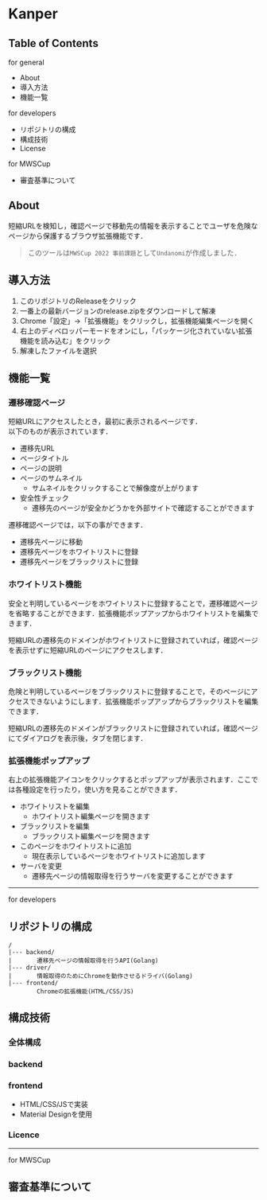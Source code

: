 # Kanper

## Table of Contents
for general
- About
- 導入方法
- 機能一覧

for developers
- リポジトリの構成
- 構成技術
- License

for MWSCup
- 審査基準について

## About
短縮URLを検知し，確認ページで移動先の情報を表示することでユーザを危険なページから保護するブラウザ拡張機能です．

> このツールは`MWSCup 2022 事前課題`として`Undanomi`が作成しました．

## 導入方法
1. このリポジトリのReleaseをクリック
2. 一番上の最新バージョンのrelease.zipをダウンロードして解凍
3. Chrome「設定」→「拡張機能」をクリックし，拡張機能編集ページを開く
4. 右上のディベロッパーモードをオンにし，「パッケージ化されていない拡張機能を読み込む」をクリック
5. 解凍したファイルを選択

## 機能一覧
### 遷移確認ページ
短縮URLにアクセスしたとき，最初に表示されるページです．  
以下のものが表示されています．
- 遷移先URL
- ページタイトル
- ページの説明
- ページのサムネイル
  - サムネイルをクリックすることで解像度が上がります
- 安全性チェック
  - 遷移先のページが安全かどうかを外部サイトで確認することができます

遷移確認ページでは，以下の事ができます．
- 遷移先ページに移動
- 遷移先ページをホワイトリストに登録
- 遷移先ページをブラックリストに登録

### ホワイトリスト機能
安全と判明しているページをホワイトリストに登録することで，遷移確認ページ
を省略することができます．拡張機能ポップアップからホワイトリストを編集できます．

短縮URLの遷移先のドメインがホワイトリストに登録されていれば，確認ページを表示せずに短縮URLのページにアクセスします．

### ブラックリスト機能
危険と判明しているページをブラックリストに登録することで，そのページにアクセスできないようにします．拡張機能ポップアップからブラックリストを編集できます．

短縮URLの遷移先のドメインがブラックリストに登録されていれば，確認ページにてダイアログを表示後，タブを閉じます．

### 拡張機能ポップアップ
右上の拡張機能アイコンをクリックするとポップアップが表示されます．ここでは各種設定を行ったり，使い方を見ることができます．
- ホワイトリストを編集
  - ホワイトリスト編集ページを開きます
- ブラックリストを編集
  - ブラックリスト編集ページを開きます
- このページをホワイトリストに追加
  - 現在表示しているページをホワイトリストに追加します
- サーバを変更
  - 遷移先ページの情報取得を行うサーバを変更することができます

---
for developers
## リポジトリの構成
```
/
|--- backend/
|       遷移先ページの情報取得を行うAPI(Golang)
|--- driver/
|       情報取得のためにChromeを動作させるドライバ(Golang)
|--- frontend/
        Chromeの拡張機能(HTML/CSS/JS)
```

## 構成技術
### 全体構成

### backend

### frontend
- HTML/CSS/JSで実装
- Material Designを使用

### Licence

---
for MWSCup
## 審査基準について
